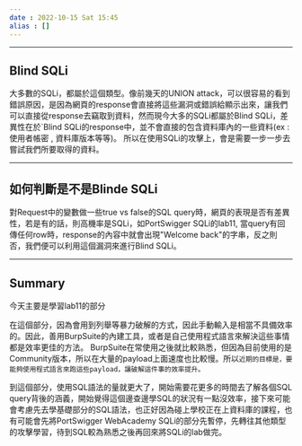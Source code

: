 ```yaml
---
date : 2022-10-15 Sat 15:45
alias : []
---
```


---
## Blind SQLi

大多數的SQLi，都屬於這個類型。像前幾天的UNION attack，可以很容易的看到錯誤原因，是因為網頁的response會直接將這些漏洞或錯誤給顯示出來，讓我們可以直接從response去竊取到資料，然而現今大多的SQLi都屬於Blind SQLi，差異性在於`Blind SQLi的response中，並不會直接的包含資料庫內的一些資料(ex : 使用者帳密 , 資料庫版本等等)。 所以在使用SQLi的攻擊上，會是需要一步一步去嘗試我們所要取得的資料。

---
## 如何判斷是不是Blinde SQLi

對Request中的變數做一些true vs false的SQL query時，網頁的表現是否有差異性，若是有的話，則高機率是SQLi，如PortSwigger SQLi的lab11, 當query有回傳任何row時，response的內容中就會出現"Welcome back"的字串，反之則否，我們便可以利用這個漏洞來進行Blind SQLi。

---
## Summary

今天主要是學習lab11的部分

在這個部分，因為會用到列舉等暴力破解的方式，因此手動輸入是相當不具備效率的。因此，善用BurpSuite的內建工具，或者是自己使用程式語言來解決這些事情都是效率更佳的方法。
BurpSuite在常使用之後就比較熟悉，但因為目前使用的是Community版本，所以在大量的payload上面速度也比較慢。所以`近期的目標是，要能夠使用程式語言來跑這些payload，讓破解這件事的效率提升。`


到這個部分，使用SQL語法的量就更大了，開始需要花更多的時間去了解各個SQL query背後的涵義，開始覺得這個邊查邊學SQL的狀況有一點沒效率，接下來可能會考慮先去學基礎部分的SQL語法，也正好因為碰上學校正在上資料庫的課程，也有可能會先將PortSwigger WebAcademy SQLi的部分先暫停，先轉往其他類型的攻擊學習，待到SQL較為熟悉之後再回來將SQLi的lab做完。


